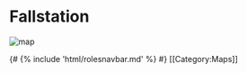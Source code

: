 # Fallstation

![map](\img\Stations\FallStation.png)









  {# {% include 'html/rolesnavbar.md' %} #}
[[Category:Maps]]
